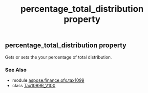 ﻿---
title: percentage_total_distribution property
second_title: Aspose.Finance for Python via .NET API References
description: 
type: docs
weight: 180
url: /python-net/aspose.finance.ofx.tax1099/tax1099r_v100/percentage_total_distribution/
is_root: false
---

## percentage_total_distribution property


Gets or sets the your percentage of total distribution.

### See Also
* module [aspose.finance.ofx.tax1099](../../)
* class [Tax1099R_V100](/finance/python-net/aspose.finance.ofx.tax1099/tax1099r_v100)
